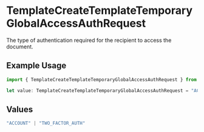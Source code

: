# TemplateCreateTemplateTemporaryGlobalAccessAuthRequest

The type of authentication required for the recipient to access the document.

## Example Usage

```typescript
import { TemplateCreateTemplateTemporaryGlobalAccessAuthRequest } from "@documenso/sdk-typescript/models/operations";

let value: TemplateCreateTemplateTemporaryGlobalAccessAuthRequest = "ACCOUNT";
```

## Values

```typescript
"ACCOUNT" | "TWO_FACTOR_AUTH"
```